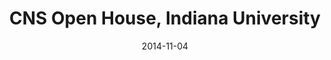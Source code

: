 ---
title: CNS Open House, Indiana University 
date: "2014-11-04"
location: Bloomington, IN
credit: Tracy Theriault 
images: [image01-lg.jpg, image02-lg.jpg, image03-lg.jpg, image04-lg.jpg, image05-lg.jpg, image06-lg.jpg]
thumbs: [image01-thb.jpg, image02-thb.jpg, image03-thb.jpg, image04-thb.jpg, image05-thb.jpg, image06-thb.jpg]
---